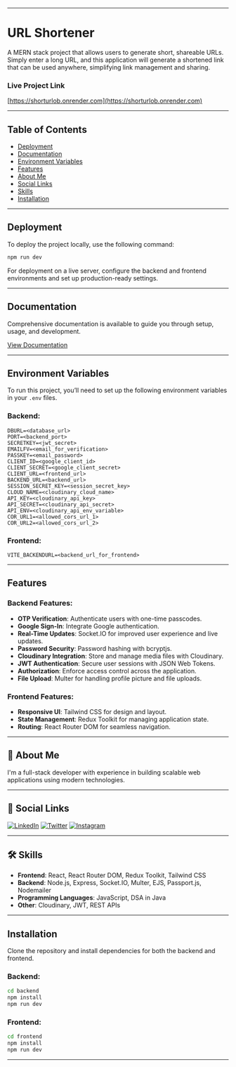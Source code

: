 

---

# URL Shortener

A MERN stack project that allows users to generate short, shareable URLs. Simply enter a long URL, and this application will generate a shortened link that can be used anywhere, simplifying link management and sharing.

### Live Project Link
[https://shorturlob.onrender.com](https://shorturlob.onrender.com)

---

## Table of Contents
- [Deployment](#deployment)
- [Documentation](#documentation)
- [Environment Variables](#environment-variables)
- [Features](#features)
- [About Me](#about-me)
- [Social Links](#-social-links)
- [Skills](#-skills)
- [Installation](#installation)

---

## Deployment

To deploy the project locally, use the following command:

```bash
npm run dev
```

For deployment on a live server, configure the backend and frontend environments and set up production-ready settings.

---

## Documentation

Comprehensive documentation is available to guide you through setup, usage, and development.

[View Documentation](https://linktodocumentation)

---

## Environment Variables

To run this project, you’ll need to set up the following environment variables in your `.env` files.

### Backend:
```plaintext
DBURL=<database_url>
PORT=<backend_port>
SECRETKEY=<jwt_secret>
EMAILFV=<email_for_verification>
PASSKEY=<email_password>
CLIENT_ID=<google_client_id>
CLIENT_SECRET=<google_client_secret>
CLIENT_URL=<frontend_url>
BACKEND_URL=<backend_url>
SESSION_SECRET_KEY=<session_secret_key>
CLOUD_NAME=<cloudinary_cloud_name>
API_KEY=<cloudinary_api_key>
API_SECRET=<cloudinary_api_secret>
API_ENV=<cloudinary_api_env_variable>
COR_URL1=<allowed_cors_url_1>
COR_URL2=<allowed_cors_url_2>
```

### Frontend:
```plaintext
VITE_BACKENDURL=<backend_url_for_frontend>
```

---

## Features

### Backend Features:
- **OTP Verification**: Authenticate users with one-time passcodes.
- **Google Sign-In**: Integrate Google authentication.
- **Real-Time Updates**: Socket.IO for improved user experience and live updates.
- **Password Security**: Password hashing with bcryptjs.
- **Cloudinary Integration**: Store and manage media files with Cloudinary.
- **JWT Authentication**: Secure user sessions with JSON Web Tokens.
- **Authorization**: Enforce access control across the application.
- **File Upload**: Multer for handling profile picture and file uploads.

### Frontend Features:
- **Responsive UI**: Tailwind CSS for design and layout.
- **State Management**: Redux Toolkit for managing application state.
- **Routing**: React Router DOM for seamless navigation.

---

## 🚀 About Me
I'm a full-stack developer with experience in building scalable web applications using modern technologies.

---

## 🔗 Social Links

[![LinkedIn](https://img.shields.io/badge/linkedin-0A66C2?style=for-the-badge&logo=linkedin&logoColor=white)](https://www.linkedin.com/in/om-bhut-ab93972b9?utm_source=share&utm_campaign=share_via&utm_content=profile&utm_medium=android_app)
[![Twitter](https://img.shields.io/badge/twitter-1DA1F2?style=for-the-badge&logo=twitter&logoColor=white)](https://x.com/Om_Bhut1725?t=togZO9AIn7UQTJyuj1sDog&s=08)
[![Instagram](https://img.shields.io/badge/instagram-E4405F?style=for-the-badge&logo=instagram&logoColor=white)](https://instagram.com/Om_Bhut1725)

---

## 🛠 Skills
- **Frontend**: React, React Router DOM, Redux Toolkit, Tailwind CSS
- **Backend**: Node.js, Express, Socket.IO, Multer, EJS, Passport.js, Nodemailer
- **Programming Languages**: JavaScript, DSA in Java
- **Other**: Cloudinary, JWT, REST APIs

---

## Installation

Clone the repository and install dependencies for both the backend and frontend.

### Backend:
```bash
cd backend
npm install
npm run dev
```

### Frontend:
```bash
cd frontend
npm install
npm run dev
```

---

